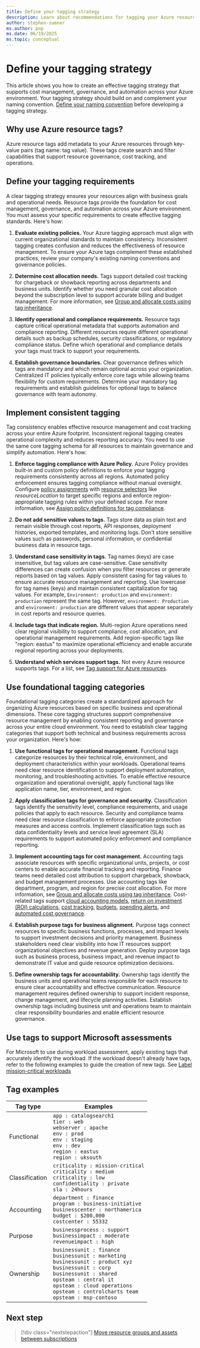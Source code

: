 ```yaml
---
title: Define your tagging strategy
description: Learn about recommendations for tagging your Azure resources and assets and how to define your tagging strategy.
author: stephen-sumner
ms.author: pnp
ms.date: 06/19/2025
ms.topic: conceptual
---
```


# Define your tagging strategy

This article shows you how to create an effective tagging strategy that supports cost management, governance, and automation across your Azure environment. Your tagging strategy should build on and complement your naming convention. [Define your naming convention](/azure/cloud-adoption-framework/ready/azure-best-practices/resource-tagging) before developing a tagging strategy.

## Why use Azure resource tags?

Azure resource tags add metadata to your Azure resources through key-value pairs (tag name: tag value). These tags create search and filter capabilities that support resource governance, cost tracking, and operations.

## Define your tagging requirements

A clear tagging strategy ensures your resources align with business goals and operational needs. Resource tags provide the foundation for cost management, governance, and automation across your Azure environment. You must assess your specific requirements to create effective tagging standards. Here's how:

1. **Evaluate existing policies.** Your Azure tagging approach must align with current organizational standards to maintain consistency. Inconsistent tagging creates confusion and reduces the effectiveness of resource management. To ensure your Azure tags complement these established practices, review your company's existing naming conventions and governance policies.

2. **Determine cost allocation needs.** Tags support detailed cost tracking for chargeback or showback reporting across departments and business units. Identify whether you need granular cost allocation beyond the subscription level to support accurate billing and budget management. For more information, see [Group and allocate costs using tag inheritance](/azure/cost-management-billing/costs/enable-tag-inheritance).

3. **Identify operational and compliance requirements.** Resource tags capture critical operational metadata that supports automation and compliance reporting. Different resources require different operational details such as backup schedules, security classifications, or regulatory compliance status. Define which operational and compliance details your tags must track to support your requirements.

4. **Establish governance boundaries.** Clear governance defines which tags are mandatory and which remain optional across your organization. Centralized IT policies typically enforce core tags while allowing teams flexibility for custom requirements. Determine your mandatory tag requirements and establish guidelines for optional tags to balance governance with team autonomy.

## Implement consistent tagging

Tag consistency enables effective resource management and cost tracking across your entire Azure footprint. Inconsistent regional tagging creates operational complexity and reduces reporting accuracy. You need to use the same core tagging schema for all resources to maintain governance and simplify automation. Here's how:

1. **Enforce tagging compliance with Azure Policy.** Azure Policy provides built-in and custom policy definitions to enforce your tagging requirements consistently across all regions. Automated policy enforcement ensures tagging compliance without manual oversight. Configure [policy assignments](/azure/governance/policy/assign-policy-portal) with [resource selectors](/azure/governance/policy/concepts/assignment-structure#resource-selectors) like *resourceLocation* to target specific regions and enforce region-appropriate tagging rules within your defined scope. For more information, see [Assign policy definitions for tag compliance](/azure/azure-resource-manager/management/tag-policies).

1. **Do not add sensitive values to tags.** Tags store data as plain text and remain visible through cost reports, API responses, deployment histories, exported templates, and monitoring logs. Don't store sensitive values such as passwords, personal information, or confidential business data in resource tags.

1. **Understand case sensitivity in tags.** Tag names (keys) are case insensitive, but tag values are case-sensitive. Case sensitivity differences can create confusion when you filter resources or generate reports based on tag values. Apply consistent casing for tag values to ensure accurate resource management and reporting. Use lowercase for tag names (keys) and maintain consistent capitalization for tag values. For example, `Environment: production` and `environment: production` represent the same tag. However, `environment: Production` and `environment: production` are different values that appear separately in cost reports and resource queries.

1. **Include tags that indicate region.** Multi-region Azure operations need clear regional visibility to support compliance, cost allocation, and operational management requirements. Add region-specific tags like "region: eastus" to maximize operational efficiency and enable accurate regional reporting across your deployments.

1. **Understand which services support tags.** Not every Azure resource supports tags. For a list, see [Tag support for Azure resources](/azure/azure-resource-manager/management/tag-support).

## Use foundational tagging categories

Foundational tagging categories create a standardized approach for organizing Azure resources based on specific business and operational dimensions. These core tagging structures support comprehensive resource management by enabling consistent reporting and governance across your entire cloud environment. You need to establish clear tagging categories that support both technical and business requirements across your organization. Here's how:

1. **Use functional tags for operational management.** Functional tags categorize resources by their technical role, environment, and deployment characteristics within your workloads. Operational teams need clear resource identification to support deployment automation, monitoring, and troubleshooting activities. To enable effective resource organization and operational oversight, apply functional tags like application name, tier, environment, and region.

1. **Apply classification tags for governance and security.** Classification tags identify the sensitivity level, compliance requirements, and usage policies that apply to each resource. Security and compliance teams need clear resource classification to enforce appropriate protection measures and access controls. Implement classification tags such as data confidentiality levels and service level agreement (SLA) requirements to support automated policy enforcement and compliance reporting.

1. **Implement accounting tags for cost management.** Accounting tags associate resources with specific organizational units, projects, or cost centers to enable accurate financial tracking and reporting. Finance teams need detailed cost attribution to support chargeback, showback, and budget management processes. Use accounting tags like department, program, and region for precise cost allocation. For more information, see [Group and allocate costs using tag inheritance](/azure/cost-management-billing/costs/enable-tag-inheritance). Cost-related tags support [cloud accounting models](../../strategy/cloud-accounting.md), [return on investment (ROI) calculations](../../strategy/cloud-migration-business-case.md), [cost tracking](../../ready/azure-best-practices/track-costs.md), [budgets](/azure/cost-management-billing/costs/tutorial-acm-create-budgets?toc=/azure/cloud-adoption-framework/toc.json&bc=/azure/cloud-adoption-framework/_bread/toc.json), [spending alerts](/azure/cost-management-billing/costs/cost-mgt-alerts-monitor-usage-spending?toc=/azure/cloud-adoption-framework/toc.json&bc=/azure/cloud-adoption-framework/_bread/toc.json), and [automated cost governance](../../govern/enforce-cloud-governance-policies.md#automate-cost-governance).

1. **Establish purpose tags for business alignment.** Purpose tags connect resources to specific business functions, processes, and impact levels to support investment decisions and priority management. Business stakeholders need clear visibility into how IT resources support organizational objectives and revenue generation. Deploy purpose tags such as business process, business impact, and revenue impact to demonstrate IT value and guide resource optimization decisions.

1. **Define ownership tags for accountability.** Ownership tags identify the business units and operational teams responsible for each resource to ensure clear accountability and effective communication. Resource management requires defined ownership to support incident response, change management, and lifecycle planning activities. Establish ownership tags including business unit and operations team to maintain clear responsibility boundaries and enable efficient resource governance.

## Use tags to support Microsoft assessments

For Microsoft to use during workload assessment, apply existing tags that accurately identify the workload. If the workload doesn't already have tags, refer to the following examples to guide the creation of new tags. See [Label mission-critical workloads](/azure/azure-resource-manager/management/tag-mission-critical-workload)

## Tag examples

| Tag type | Examples |
|--|--|
| Functional | `app : catalogsearch1` <br> `tier : web` <br> `webserver : apache` <br> `env : prod` <br> `env : staging` <br> `env : dev` <br> `region : eastus` <br> `region : uksouth` |
| Classification | `criticality : mission-critical` <br> `criticality : medium` <br> `criticality : low` <br> `confidentiality : private` <br> `sla : 24hours` |
| Accounting | `department : finance` <br> `program : business-initiative` <br> `businesscenter : northamerica`<br> `budget : $200,000` <br> `costcenter : 55332`|
| Purpose | `businessprocess : support` <br> `businessimpact : moderate` <br> `revenueimpact : high` |
| Ownership | `businessunit : finance` <br> `businessunit : marketing` <br> `businessunit : product xyz` <br> `businessunit : corp` <br> `businessunit : shared` <br> `opsteam : central it` <br> `opsteam : cloud operations` <br> `opsteam : controlcharts team` <br> `opsteam : msp-contoso` |

## Next step

> [!div class="nextstepaction"]
> [Move resource groups and assets between subscriptions](/azure/azure-resource-manager/management/move-resource-group-and-subscription)

